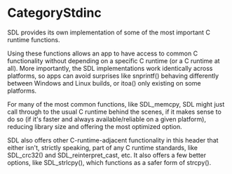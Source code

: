 
# CategoryStdinc

SDL provides its own implementation of some of the most important C runtime
functions.

Using these functions allows an app to have access to common C
functionality without depending on a specific C runtime (or a C runtime at
all). More importantly, the SDL implementations work identically across
platforms, so apps can avoid surprises like snprintf() behaving differently
between Windows and Linux builds, or itoa() only existing on some
platforms.

For many of the most common functions, like SDL_memcpy, SDL might just call
through to the usual C runtime behind the scenes, if it makes sense to do
so (if it's faster and always available/reliable on a given platform),
reducing library size and offering the most optimized option.

SDL also offers other C-runtime-adjacent functionality in this header that
either isn't, strictly speaking, part of any C runtime standards, like
SDL_crc32() and SDL_reinterpret_cast, etc. It also offers a few better
options, like SDL_strlcpy(), which functions as a safer form of strcpy().
